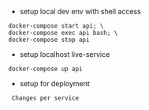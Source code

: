 - setup local dev env with shell access
``` 
docker-compose start api; \
docker-compose exec api bash; \
docker-compose stop api 
```

- setup localhost live-service
```
docker-compose up api
```

- setup for deployment
```
 Changes per service
```
